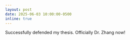 ```yaml
---
layout: post
date: 2025-06-03 10:00:00-0500
inline: true
---
```


Successfully defended my thesis. Officially Dr. Zhang now!